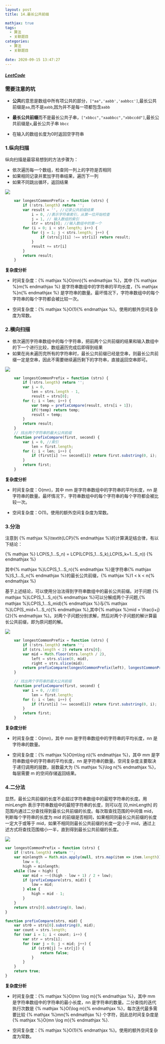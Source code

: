 ```yaml
---
layout: post
title: 14.最长公共前缀

mathjax: true
tags:
  - 算法
  - 关联题目
categories:
  - 算法
  - 关联题目
  
date: 2020-09-15 13:47:27
---
```


##### [LeetCode](https://leetcode-cn.com/problems/longest-common-prefix/)

### 需要注意的坑

+ **公共**的意思是数组中所有项公共的部分，`["aa",'aabb','aabbcc']`,最长公共前缀是`aa`,而不是`aabb`,因为并不是每一项都包含`aabb`

+ **最长公共前缀**而不是最长公共子串，`["xbbcc","xaabbcc","xbbccdd"]`,最长公共前缀是`x`,最长公共子串 `bbcc`

+ 在输入的数组长度为0时返回空字符串

### 1.纵向扫描

纵向扫描是最容易想到的方法步骤为：
+ 依次遍历每一个数组，检查同一列上的字符是否相同
+ 如果相同记录并累加字符串结果，遍历下一列
+ 如果不同跳出循环，返回结果

![](14_fig2.png)

```javascript
    var longestCommonPrefix = function (strs) {
        if (!strs.length) return '';
        var result = '', //记录公共前缀结果
            i = 0, //表示字符串索引，从第一位开始检查
            j = 1, // 输入数组的索引
            str = strs[0]; //输入数组中的第一个
        for (i = 0; i < str.length; i++) {
            for (j = 1; j < strs.length; j++) {
                if (strs[j][i] !== str[i]) return result;
            }
            result += str[i]
        }
        return result;
    }
```

**复杂度分析**

+ 时间复杂度：{% mathjax %}O(mn){% endmathjax %}，其中 {% mathjax %}m{% endmathjax %} 是字符串数组中的字符串的平均长度，{% mathjax %}n{% endmathjax %} 是字符串的数量。最坏情况下，字符串数组中的每个字符串的每个字符都会被比较一次。

+ 空间复杂度：{% mathjax %}O(1){% endmathjax %}。使用的额外空间复杂度为常数。

### 2.横向扫描

+ 依次遍历字符串数组中的每个字符串，把前两个公共前缀的结果和输入数组中的下一个进行比较，数组遍历完成后即得到结果
+ 如果在尚未遍历完所有的字符串时，最长公共前缀已经是空串，则最长公共前缀一定是空串，因此不需要继续遍历剩下的字符串，直接返回空串即可。

![](14_fig1.png)

```javascript
    var longestCommonPrefix = function (strs) {
        if (!strs.length) return '';
        var i = 0,
            len = strs.length - 1,
            result = strs[0];
        for (; i < len; i++) {
            var temp = prefixCompare(result, strs[i + 1]);
            if(!temp) return temp;
            result = temp;
        }
        return result;
    }
    // 找出两个字符串的最大公共前缀
    function prefixCompare(first, second) {
        var i = 0, //索引
            len = first.length;
        for (; i < len; i++) {
            if (first[i] !== second[i]) return first.substring(0, i);
        }
        return first;
    }
```

**复杂度分析**

+ 时间复杂度：O(mn)，其中 mm 是字符串数组中的字符串的平均长度，nn 是字符串的数量。最坏情况下，字符串数组中的每个字符串的每个字符都会被比较一次。

+ 空间复杂度：O(1)。使用的额外空间复杂度为常数。


### 3.分治

注意到 {% mathjax %}\textit{LCP}{% endmathjax %}的计算满足结合律，有以下结论：

{% mathjax %}
    LCP(S_1...S_n) = LCP(LCP(S_1...S_k),LCP(S_k+1...S_n))
{% endmathjax %}

其中{% mathjax %}LCP(S_1...S_n){% endmathjax %}是字符串{% mathjax %}S_1...S_n{% endmathjax %}的最长公共前缀，{% mathjax %}1 < k < n{% endmathjax %}

基于上述结论，可以使用分治法得到字符串数组中的最长公共前缀。对于问题 {% mathjax %}LCP(S_1...S_n){% endmathjax %}可以分解成两个子问题,{% mathjax %}LCP(S_1...S_mid){% endmathjax %}与{% mathjax %}LCP(S_mid+1...S_n){% endmathjax %},其中{% mathjax %}mid = \frac{i+j}{2}{% endmathjax %}。对两个子问题分别求解，然后对两个子问题的解计算最长公共前缀，即为原问题的解。

![](14_fig3.png)

```javascript
    var longestCommonPrefix = function (strs) {
        if (!strs.length) return '';
        if (strs.length < 2) return strs[0];
        var mid = Math.floor(strs.length / 2),
            left = strs.slice(0, mid),
            right = strs.slice(mid);
        return prefixCompare(longestCommonPrefix(left), longestCommonPrefix(right))
    }

    // 找出两个字符串的最大公共前缀
    function prefixCompare(first, second) {
        var i = 0, //索引
            len = first.length;
        for (; i < len; i++) {
            if (first[i] !== second[i]) return first.substring(0, i);
        }
        return first;
    }
```

**复杂度分析**

+ 时间复杂度：O(mn)，其中 mm 是字符串数组中的字符串的平均长度，nn 是字符串的数量。

+ 空间复杂度：{% mathjax %}O(m\log n){% endmathjax %}，其中 mm 是字符串数组中的字符串的平均长度，nn 是字符串的数量。空间复杂度主要取决于递归调用的层数，层数最大为 {% mathjax %}\log n{% endmathjax %}，每层需要 m 的空间存储返回结果。

### 4.二分法

显然，最长公共前缀的长度不会超过字符串数组中的最短字符串的长度。用 minLength 表示字符串数组中的最短字符串的长度，则可以在 [0,minLength] 的范围内通过二分查找得到最长公共前缀的长度。每次取查找范围的中间值 mid，判断每个字符串的长度为 mid 的前缀是否相同，如果相同则最长公共前缀的长度一定大于或等于 mid，如果不相同则最长公共前缀的长度一定小于 mid，通过上述方式将查找范围缩小一半，直到得到最长公共前缀的长度。

![](14_fig4.png)

```javascript
var longestCommonPrefix = function (strs) {
    if (!strs.length) return '';
    var minlength = Math.min.apply(null, strs.map(item => item.length)),
        low = 0,
        high = minlength;
    while (low < high) {
        var mid = ~~((high - low + 1) / 2 + low);
        if (prefixCompare(strs, mid)) {
            low = mid;
        } else {
            high = mid - 1;
        }
    }
    return strs[0].substring(0, low);
}

function prefixCompare(strs, mid) {
    var str0 = strs[0].substring(0, mid);
    var count = strs.length;
    for (var i = 1; i < count; i++) {
        var str = strs[i];
        for (var j = 0; j < mid; j++) {
            if (str0[j] != str[j]) {
                return false;
            }
        }
    }
    return true;
}
```

**复杂度分析**

+ 时间复杂度：{% mathjax %}O(mn \log m){% endmathjax %}，其中 mm 是字符串数组中的字符串的最小长度，nn 是字符串的数量。二分查找的迭代执行次数是 {% mathjax %}O(\log m){% endmathjax %}，每次迭代最多需要比较 {% mathjax %}mn{% endmathjax %} 个字符，因此总时间复杂度是 {% mathjax %}O(mn \log m){% endmathjax %}.

+ 空间复杂度：{% mathjax %}O(1){% endmathjax %}。使用的额外空间复杂度为常数。